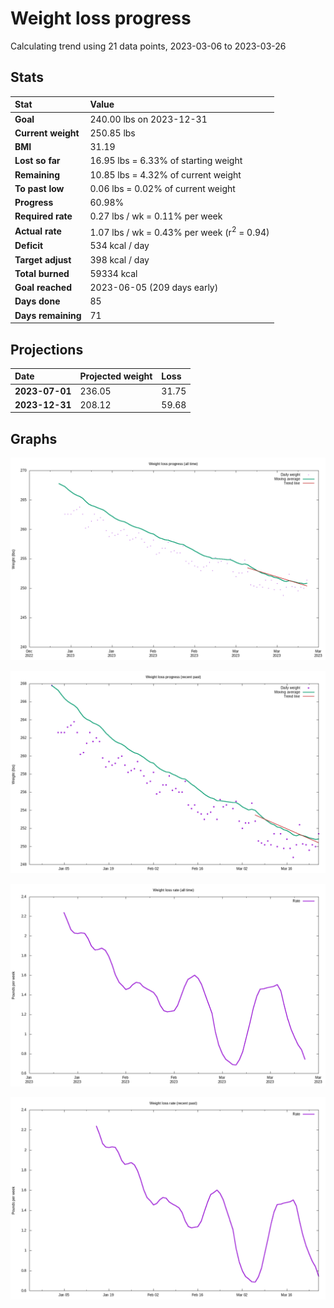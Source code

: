 # Weight loss progress

Calculating trend using 21 data points, 2023-03-06 to 2023-03-26

## Stats

Stat|Value
:-|:-
**Goal**|240.00 lbs on 2023-12-31
**Current weight**|250.85 lbs
**BMI**|31.19
**Lost so far**|16.95 lbs =  6.33% of starting weight
**Remaining**|10.85 lbs =  4.32% of current  weight
**To past low**|0.06 lbs =  0.02% of current  weight
**Progress**|60.98%
**Required rate**|0.27 lbs / wk = 0.11% per week
**Actual rate**|1.07 lbs / wk = 0.43% per week  (r<sup>2</sup> = 0.94)
**Deficit**|534 kcal / day
**Target adjust**|398 kcal / day
**Total burned**|59334 kcal
**Goal reached**|2023-06-05 (209 days early)
**Days done**|85
**Days remaining**|71

## Projections

Date|Projected weight|Loss
:-|:-|:-
**2023-07-01**|236.05|31.75
**2023-12-31**|208.12|59.68

## Graphs

![](weight-graph-alltime.png)

![](weight-graph-recent.png)

![](rate-graph-alltime.png)

![](rate-graph-recent.png)
